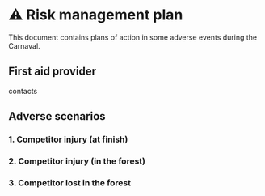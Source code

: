 # ⚠️ Risk management plan

This document contains plans of action in some adverse events during the Carnaval.

## First aid provider

contacts 


## Adverse scenarios

### 1. Competitor injury (at finish)

### 2. Competitor injury (in the forest)

### 3. Competitor lost in the forest


